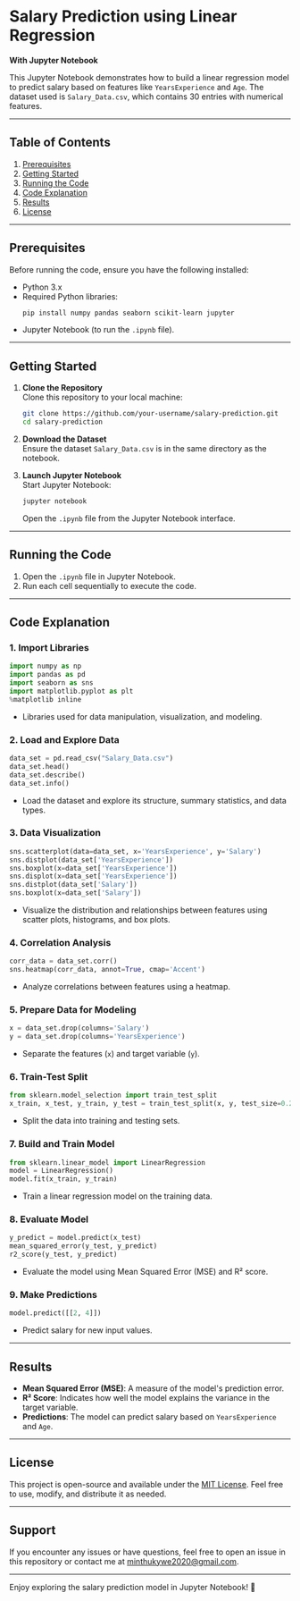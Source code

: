 # Salary Prediction using Linear Regression  
**With Jupyter Notebook**

This Jupyter Notebook demonstrates how to build a linear regression model to predict salary based on features like `YearsExperience` and `Age`. The dataset used is `Salary_Data.csv`, which contains 30 entries with numerical features.

---

## **Table of Contents**
1. [Prerequisites](#prerequisites)
2. [Getting Started](#getting-started)
3. [Running the Code](#running-the-code)
4. [Code Explanation](#code-explanation)
5. [Results](#results)
6. [License](#license)

---

## **Prerequisites**
Before running the code, ensure you have the following installed:
- Python 3.x
- Required Python libraries:
  ```bash
  pip install numpy pandas seaborn scikit-learn jupyter
  ```
- Jupyter Notebook (to run the `.ipynb` file).

---

## **Getting Started**
1. **Clone the Repository**  
   Clone this repository to your local machine:
   ```bash
   git clone https://github.com/your-username/salary-prediction.git
   cd salary-prediction
   ```

2. **Download the Dataset**  
   Ensure the dataset `Salary_Data.csv` is in the same directory as the notebook.

3. **Launch Jupyter Notebook**  
   Start Jupyter Notebook:
   ```bash
   jupyter notebook
   ```
   Open the `.ipynb` file from the Jupyter Notebook interface.

---

## **Running the Code**
1. Open the `.ipynb` file in Jupyter Notebook.
2. Run each cell sequentially to execute the code.

---

## **Code Explanation**
### **1. Import Libraries**
```python
import numpy as np
import pandas as pd
import seaborn as sns
import matplotlib.pyplot as plt
%matplotlib inline
```
- Libraries used for data manipulation, visualization, and modeling.

### **2. Load and Explore Data**
```python
data_set = pd.read_csv("Salary_Data.csv")
data_set.head()
data_set.describe()
data_set.info()
```
- Load the dataset and explore its structure, summary statistics, and data types.

### **3. Data Visualization**
```python
sns.scatterplot(data=data_set, x='YearsExperience', y='Salary')
sns.distplot(data_set['YearsExperience'])
sns.boxplot(x=data_set['YearsExperience'])
sns.displot(x=data_set['YearsExperience'])
sns.distplot(data_set['Salary'])
sns.boxplot(x=data_set['Salary'])
```
- Visualize the distribution and relationships between features using scatter plots, histograms, and box plots.

### **4. Correlation Analysis**
```python
corr_data = data_set.corr()
sns.heatmap(corr_data, annot=True, cmap='Accent')
```
- Analyze correlations between features using a heatmap.

### **5. Prepare Data for Modeling**
```python
x = data_set.drop(columns='Salary')
y = data_set.drop(columns='YearsExperience')
```
- Separate the features (`x`) and target variable (`y`).

### **6. Train-Test Split**
```python
from sklearn.model_selection import train_test_split
x_train, x_test, y_train, y_test = train_test_split(x, y, test_size=0.2, random_state=0)
```
- Split the data into training and testing sets.

### **7. Build and Train Model**
```python
from sklearn.linear_model import LinearRegression
model = LinearRegression()
model.fit(x_train, y_train)
```
- Train a linear regression model on the training data.

### **8. Evaluate Model**
```python
y_predict = model.predict(x_test)
mean_squared_error(y_test, y_predict)
r2_score(y_test, y_predict)
```
- Evaluate the model using Mean Squared Error (MSE) and R² score.

### **9. Make Predictions**
```python
model.predict([[2, 4]])
```
- Predict salary for new input values.

---

## **Results**
- **Mean Squared Error (MSE)**: A measure of the model's prediction error.
- **R² Score**: Indicates how well the model explains the variance in the target variable.
- **Predictions**: The model can predict salary based on `YearsExperience` and `Age`.

---

## **License**
This project is open-source and available under the [MIT License](LICENSE). Feel free to use, modify, and distribute it as needed.

---

## **Support**
If you encounter any issues or have questions, feel free to open an issue in this repository or contact me at [minthukywe2020@gmail.com](mailto:minthukywe2020@gmail.com).

---

Enjoy exploring the salary prediction model in Jupyter Notebook! 🚀
